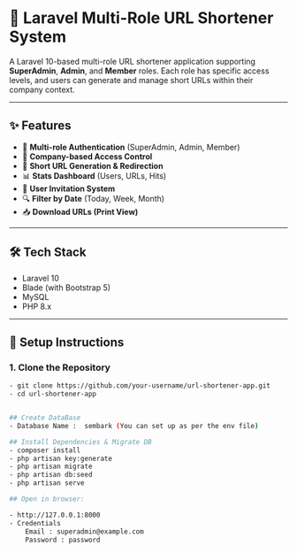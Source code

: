 # 🔗 Laravel Multi-Role URL Shortener System

A Laravel 10-based multi-role URL shortener application supporting **SuperAdmin**, **Admin**, and **Member** roles. Each role has specific access levels, and users can generate and manage short URLs within their company context.

---

## ✨ Features

- 👤 **Multi-role Authentication** (SuperAdmin, Admin, Member)
- 🏢 **Company-based Access Control**
- 🔗 **Short URL Generation & Redirection**
- 📊 **Stats Dashboard** (Users, URLs, Hits)
- 📁 **User Invitation System**
- 🔍 **Filter by Date** (Today, Week, Month)
- 📥 **Download URLs (Print View)**

---

## 🛠 Tech Stack

- Laravel 10
- Blade (with Bootstrap 5)
- MySQL
- PHP 8.x

---

## 🚀 Setup Instructions

### 1. Clone the Repository

```bash
- git clone https://github.com/your-username/url-shortener-app.git
- cd url-shortener-app


## Create DataBase 
- Database Name :  sembark (You can set up as per the env file)

## Install Dependencies & Migrate DB
- composer install
- php artisan key:generate
- php artisan migrate
- php artisan db:seed
- php artisan serve

## Open in browser:

- http://127.0.0.1:8000
- Credentials 
    Email : superadmin@example.com
    Password : password
